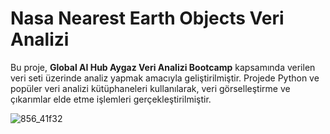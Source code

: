 # Nasa Nearest Earth Objects Veri Analizi
Bu proje, **Global AI Hub Aygaz Veri Analizi Bootcamp** kapsamında verilen veri seti üzerinde analiz yapmak amacıyla geliştirilmiştir. Projede Python ve popüler veri analizi kütüphaneleri kullanılarak, veri görselleştirme ve çıkarımlar elde etme işlemleri gerçekleştirilmiştir.


![856_41f32](https://github.com/user-attachments/assets/3fa9633a-aa00-40d6-8f4d-a1b74af69da6)
